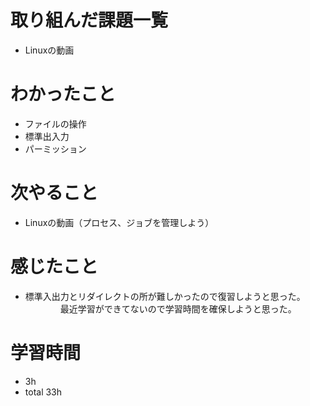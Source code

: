 # 取り組んだ課題一覧
- Linuxの動画

# わかったこと
- ファイルの操作
- 標準出入力
- パーミッション

# 次やること
- Linuxの動画（プロセス、ジョブを管理しよう）

# 感じたこと
- 標準入出力とリダイレクトの所が難しかったので復習しようと思った。
　　　　最近学習ができてないので学習時間を確保しようと思った。
  
# 学習時間
- 3h
- total 33h


